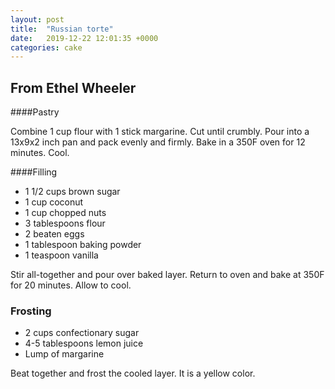 ```yaml
---
layout: post
title:  "Russian torte"
date:   2019-12-22 12:01:35 +0000
categories: cake
---
```


## From Ethel Wheeler
####Pastry

Combine 1 cup flour with 1 stick margarine. Cut until crumbly. Pour into a 13x9x2 inch pan and pack evenly and firmly. Bake in a 350F oven for 12 minutes. Cool.

####Filling
* 1 1/2 cups brown sugar
* 1 cup coconut
* 1 cup chopped nuts
* 3 tablespoons flour
* 2 beaten eggs
* 1 tablespoon baking powder
* 1 teaspoon vanilla


 Stir all-together and pour over baked layer. Return to oven and bake at 350F for 20 minutes. Allow to cool.

### Frosting
* 2 cups confectionary sugar
* 4-5 tablespoons lemon juice
* Lump of margarine


Beat together and frost the cooled layer. It is a yellow color.
